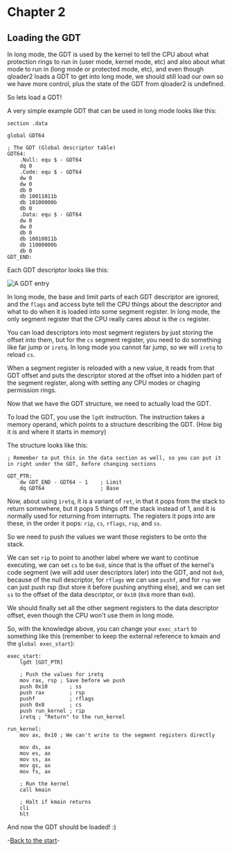 # Chapter 2
## Loading the GDT

In long mode, the GDT is used by the kernel to tell the CPU about what protection rings to run in (user mode, kernel mode, etc) and also about what mode to run in (long mode or protected mode, etc), and even though qloader2 loads a GDT to get into long mode, we should still load our own so we have more control, plus the state of the GDT from qloader2 is undefined.

So lets load a GDT!

A very simple example GDT that can be used in long mode looks like this:
```x86asm
section .data

global GDT64

; The GDT (Global descriptor table)
GDT64:
    .Null: equ $ - GDT64
    dq 0
    .Code: equ $ - GDT64
    dw 0
    dw 0
    db 0
    db 10011011b
    db 10100000b
    db 0
    .Data: equ $ - GDT64
    dw 0
    dw 0
    db 0
    db 10010011b
    db 11000000b
    db 0
GDT_END:
```
Each GDT descriptor looks like this:

![A GDT entry](GDT_Entry.png)

In long mode, the base and limit parts of each GDT descriptor are ignored, and the `flags` and access byte tell the CPU things about the descriptor and what to do when it is loaded into some segment register. In long mode, the only segment register that the CPU really cares about is the `cs` register.

You can load descriptors into most segment registers by just storing the offset into them, but for the `cs` segment register, you need to do something like far jump or `iretq`. In long mode you cannot far jump, so we will `iretq` to reload `cs`.

When a segment register is reloaded with a new value, it reads from that GDT offset and puts the descriptor stored at the offset into a hidden part of the segment register, along with setting any CPU modes or chaging permission rings.

Now that we have the GDT structure, we need to actually load the GDT.

To load the GDT, you use the `lgdt` instruction. The instruction takes a memory operand, which points to a structure describing the GDT. (How big it is and where it starts in memory)

The structure looks like this:
```x86asm
; Remember to put this in the data section as well, so you can put it in right under the GDT, before changing sections

GDT_PTR:
    dw GDT_END - GDT64 - 1    ; Limit
    dq GDT64                  ; Base
```
Now, about using `iretq`, it is a variant of `ret`, in that it pops from the stack to return somewhere, but it pops 5 things off the stack instead of 1, and it is normally used for returning from interrupts. The registers it pops into are these, in the order it pops: `rip`, `cs`, `rflags`, `rsp`, and `ss`.

So we need to push the values we want those registers to be onto the stack.

We can set `rip` to point to another label where we want to continue executing, we can set `cs` to be `0x8`, since that is the offset of the kernel's code segment (we will add user descriptors later) into the GDT, and not `0x0`, because of the null descriptor, for `rflags` we can use `pushf`, and for `rsp` we can just push rsp (but store it before pushing anything else), and we can set `ss` to the offset of the data descriptor, or `0x10` (`0x8` more than `0x8`).

We should finally set all the other segment registers to the data descriptor offset, even though the CPU won't use them in long mode.

So, with the knowledge above, you can change your `exec_start` to something like this (remember to keep the external reference to kmain and the `global exec_start`):
```x86asm
exec_start:
    lgdt [GDT_PTR]

    ; Push the values for iretq
    mov rax, rsp ; Save before we push
    push 0x10       ; ss
    push rax        ; rsp
    pushf           ; rflags
    push 0x8        ; cs
    push run_kernel ; rip
    iretq ; "Return" to the run_kernel
    
run_kernel:
    mov ax, 0x10 ; We can't write to the segment registers directly

    mov ds, ax
    mov es, ax
    mov ss, ax
    mov gs, ax
    mov fs, ax

    ; Run the kernel
    call kmain

    ; Halt if kmain returns
    cli
    hlt
```

And now the GDT should be loaded! :)

-[Back to the start](../README.md)-